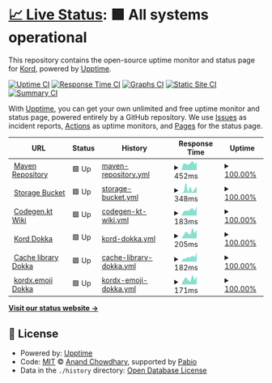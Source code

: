# [📈 Live Status](https://status.kord.dev): <!--live status--> **🟩 All systems operational**

This repository contains the open-source uptime monitor and status page for [Kord](https://kord.dev), powered by [Upptime](https://github.com/upptime/upptime).

[![Uptime CI](https://github.com/kordlib/status/workflows/Uptime%20CI/badge.svg)](https://github.com/kordlib/status/actions?query=workflow%3A%22Uptime+CI%22)
[![Response Time CI](https://github.com/kordlib/status/workflows/Response%20Time%20CI/badge.svg)](https://github.com/kordlib/status/actions?query=workflow%3A%22Response+Time+CI%22)
[![Graphs CI](https://github.com/kordlib/status/workflows/Graphs%20CI/badge.svg)](https://github.com/kordlib/status/actions?query=workflow%3A%22Graphs+CI%22)
[![Static Site CI](https://github.com/kordlib/status/workflows/Static%20Site%20CI/badge.svg)](https://github.com/kordlib/status/actions?query=workflow%3A%22Static+Site+CI%22)
[![Summary CI](https://github.com/kordlib/status/workflows/Summary%20CI/badge.svg)](https://github.com/kordlib/status/actions?query=workflow%3A%22Summary+CI%22)

With [Upptime](https://upptime.js.org), you can get your own unlimited and free uptime monitor and status page, powered entirely by a GitHub repository. We use [Issues](https://github.com/kordlib/status/issues) as incident reports, [Actions](https://github.com/kordlib/status/actions) as uptime monitors, and [Pages](https://status.kord.dev) for the status page.

<!--start: status pages-->
<!-- This summary is generated by Upptime (https://github.com/upptime/upptime) -->
<!-- Do not edit this manually, your changes will be overwritten -->
<!-- prettier-ignore -->
| URL | Status | History | Response Time | Uptime |
| --- | ------ | ------- | ------------- | ------ |
| <img alt="" src="https://icons.duckduckgo.com/ip3/repo.kord.dev.ico" height="13"> [Maven Repository](https://repo.kord.dev) | 🟩 Up | [maven-repository.yml](https://github.com/kordlib/status/commits/HEAD/history/maven-repository.yml) | <details><summary><img alt="Response time graph" src="./graphs/maven-repository/response-time-week.png" height="20"> 452ms</summary><br><a href="https://status.kord.dev/history/maven-repository"><img alt="Response time 492" src="https://img.shields.io/endpoint?url=https%3A%2F%2Fraw.githubusercontent.com%2Fkordlib%2Fstatus%2FHEAD%2Fapi%2Fmaven-repository%2Fresponse-time.json"></a><br><a href="https://status.kord.dev/history/maven-repository"><img alt="24-hour response time 359" src="https://img.shields.io/endpoint?url=https%3A%2F%2Fraw.githubusercontent.com%2Fkordlib%2Fstatus%2FHEAD%2Fapi%2Fmaven-repository%2Fresponse-time-day.json"></a><br><a href="https://status.kord.dev/history/maven-repository"><img alt="7-day response time 452" src="https://img.shields.io/endpoint?url=https%3A%2F%2Fraw.githubusercontent.com%2Fkordlib%2Fstatus%2FHEAD%2Fapi%2Fmaven-repository%2Fresponse-time-week.json"></a><br><a href="https://status.kord.dev/history/maven-repository"><img alt="30-day response time 498" src="https://img.shields.io/endpoint?url=https%3A%2F%2Fraw.githubusercontent.com%2Fkordlib%2Fstatus%2FHEAD%2Fapi%2Fmaven-repository%2Fresponse-time-month.json"></a><br><a href="https://status.kord.dev/history/maven-repository"><img alt="1-year response time 492" src="https://img.shields.io/endpoint?url=https%3A%2F%2Fraw.githubusercontent.com%2Fkordlib%2Fstatus%2FHEAD%2Fapi%2Fmaven-repository%2Fresponse-time-year.json"></a></details> | <details><summary><a href="https://status.kord.dev/history/maven-repository">100.00%</a></summary><a href="https://status.kord.dev/history/maven-repository"><img alt="All-time uptime 99.99%" src="https://img.shields.io/endpoint?url=https%3A%2F%2Fraw.githubusercontent.com%2Fkordlib%2Fstatus%2FHEAD%2Fapi%2Fmaven-repository%2Fuptime.json"></a><br><a href="https://status.kord.dev/history/maven-repository"><img alt="24-hour uptime 100.00%" src="https://img.shields.io/endpoint?url=https%3A%2F%2Fraw.githubusercontent.com%2Fkordlib%2Fstatus%2FHEAD%2Fapi%2Fmaven-repository%2Fuptime-day.json"></a><br><a href="https://status.kord.dev/history/maven-repository"><img alt="7-day uptime 100.00%" src="https://img.shields.io/endpoint?url=https%3A%2F%2Fraw.githubusercontent.com%2Fkordlib%2Fstatus%2FHEAD%2Fapi%2Fmaven-repository%2Fuptime-week.json"></a><br><a href="https://status.kord.dev/history/maven-repository"><img alt="30-day uptime 100.00%" src="https://img.shields.io/endpoint?url=https%3A%2F%2Fraw.githubusercontent.com%2Fkordlib%2Fstatus%2FHEAD%2Fapi%2Fmaven-repository%2Fuptime-month.json"></a><br><a href="https://status.kord.dev/history/maven-repository"><img alt="1-year uptime 99.99%" src="https://img.shields.io/endpoint?url=https%3A%2F%2Fraw.githubusercontent.com%2Fkordlib%2Fstatus%2FHEAD%2Fapi%2Fmaven-repository%2Fuptime-year.json"></a></details>
| <img alt="" src="https://icons.duckduckgo.com/ip3/kord-snapshots.fra1.cdn.digitaloceanspaces.com.ico" height="13"> [Storage Bucket](https://kord-snapshots.fra1.cdn.digitaloceanspaces.com) | 🟩 Up | [storage-bucket.yml](https://github.com/kordlib/status/commits/HEAD/history/storage-bucket.yml) | <details><summary><img alt="Response time graph" src="./graphs/storage-bucket/response-time-week.png" height="20"> 348ms</summary><br><a href="https://status.kord.dev/history/storage-bucket"><img alt="Response time 223" src="https://img.shields.io/endpoint?url=https%3A%2F%2Fraw.githubusercontent.com%2Fkordlib%2Fstatus%2FHEAD%2Fapi%2Fstorage-bucket%2Fresponse-time.json"></a><br><a href="https://status.kord.dev/history/storage-bucket"><img alt="24-hour response time 103" src="https://img.shields.io/endpoint?url=https%3A%2F%2Fraw.githubusercontent.com%2Fkordlib%2Fstatus%2FHEAD%2Fapi%2Fstorage-bucket%2Fresponse-time-day.json"></a><br><a href="https://status.kord.dev/history/storage-bucket"><img alt="7-day response time 348" src="https://img.shields.io/endpoint?url=https%3A%2F%2Fraw.githubusercontent.com%2Fkordlib%2Fstatus%2FHEAD%2Fapi%2Fstorage-bucket%2Fresponse-time-week.json"></a><br><a href="https://status.kord.dev/history/storage-bucket"><img alt="30-day response time 313" src="https://img.shields.io/endpoint?url=https%3A%2F%2Fraw.githubusercontent.com%2Fkordlib%2Fstatus%2FHEAD%2Fapi%2Fstorage-bucket%2Fresponse-time-month.json"></a><br><a href="https://status.kord.dev/history/storage-bucket"><img alt="1-year response time 223" src="https://img.shields.io/endpoint?url=https%3A%2F%2Fraw.githubusercontent.com%2Fkordlib%2Fstatus%2FHEAD%2Fapi%2Fstorage-bucket%2Fresponse-time-year.json"></a></details> | <details><summary><a href="https://status.kord.dev/history/storage-bucket">100.00%</a></summary><a href="https://status.kord.dev/history/storage-bucket"><img alt="All-time uptime 99.78%" src="https://img.shields.io/endpoint?url=https%3A%2F%2Fraw.githubusercontent.com%2Fkordlib%2Fstatus%2FHEAD%2Fapi%2Fstorage-bucket%2Fuptime.json"></a><br><a href="https://status.kord.dev/history/storage-bucket"><img alt="24-hour uptime 100.00%" src="https://img.shields.io/endpoint?url=https%3A%2F%2Fraw.githubusercontent.com%2Fkordlib%2Fstatus%2FHEAD%2Fapi%2Fstorage-bucket%2Fuptime-day.json"></a><br><a href="https://status.kord.dev/history/storage-bucket"><img alt="7-day uptime 100.00%" src="https://img.shields.io/endpoint?url=https%3A%2F%2Fraw.githubusercontent.com%2Fkordlib%2Fstatus%2FHEAD%2Fapi%2Fstorage-bucket%2Fuptime-week.json"></a><br><a href="https://status.kord.dev/history/storage-bucket"><img alt="30-day uptime 100.00%" src="https://img.shields.io/endpoint?url=https%3A%2F%2Fraw.githubusercontent.com%2Fkordlib%2Fstatus%2FHEAD%2Fapi%2Fstorage-bucket%2Fuptime-month.json"></a><br><a href="https://status.kord.dev/history/storage-bucket"><img alt="1-year uptime 99.78%" src="https://img.shields.io/endpoint?url=https%3A%2F%2Fraw.githubusercontent.com%2Fkordlib%2Fstatus%2FHEAD%2Fapi%2Fstorage-bucket%2Fuptime-year.json"></a></details>
| <img alt="" src="https://icons.duckduckgo.com/ip3/codegen.kord.dev.ico" height="13"> [Codegen.kt Wiki](https://codegen.kord.dev) | 🟩 Up | [codegen-kt-wiki.yml](https://github.com/kordlib/status/commits/HEAD/history/codegen-kt-wiki.yml) | <details><summary><img alt="Response time graph" src="./graphs/codegen-kt-wiki/response-time-week.png" height="20"> 183ms</summary><br><a href="https://status.kord.dev/history/codegen-kt-wiki"><img alt="Response time 189" src="https://img.shields.io/endpoint?url=https%3A%2F%2Fraw.githubusercontent.com%2Fkordlib%2Fstatus%2FHEAD%2Fapi%2Fcodegen-kt-wiki%2Fresponse-time.json"></a><br><a href="https://status.kord.dev/history/codegen-kt-wiki"><img alt="24-hour response time 191" src="https://img.shields.io/endpoint?url=https%3A%2F%2Fraw.githubusercontent.com%2Fkordlib%2Fstatus%2FHEAD%2Fapi%2Fcodegen-kt-wiki%2Fresponse-time-day.json"></a><br><a href="https://status.kord.dev/history/codegen-kt-wiki"><img alt="7-day response time 183" src="https://img.shields.io/endpoint?url=https%3A%2F%2Fraw.githubusercontent.com%2Fkordlib%2Fstatus%2FHEAD%2Fapi%2Fcodegen-kt-wiki%2Fresponse-time-week.json"></a><br><a href="https://status.kord.dev/history/codegen-kt-wiki"><img alt="30-day response time 197" src="https://img.shields.io/endpoint?url=https%3A%2F%2Fraw.githubusercontent.com%2Fkordlib%2Fstatus%2FHEAD%2Fapi%2Fcodegen-kt-wiki%2Fresponse-time-month.json"></a><br><a href="https://status.kord.dev/history/codegen-kt-wiki"><img alt="1-year response time 189" src="https://img.shields.io/endpoint?url=https%3A%2F%2Fraw.githubusercontent.com%2Fkordlib%2Fstatus%2FHEAD%2Fapi%2Fcodegen-kt-wiki%2Fresponse-time-year.json"></a></details> | <details><summary><a href="https://status.kord.dev/history/codegen-kt-wiki">100.00%</a></summary><a href="https://status.kord.dev/history/codegen-kt-wiki"><img alt="All-time uptime 100.00%" src="https://img.shields.io/endpoint?url=https%3A%2F%2Fraw.githubusercontent.com%2Fkordlib%2Fstatus%2FHEAD%2Fapi%2Fcodegen-kt-wiki%2Fuptime.json"></a><br><a href="https://status.kord.dev/history/codegen-kt-wiki"><img alt="24-hour uptime 100.00%" src="https://img.shields.io/endpoint?url=https%3A%2F%2Fraw.githubusercontent.com%2Fkordlib%2Fstatus%2FHEAD%2Fapi%2Fcodegen-kt-wiki%2Fuptime-day.json"></a><br><a href="https://status.kord.dev/history/codegen-kt-wiki"><img alt="7-day uptime 100.00%" src="https://img.shields.io/endpoint?url=https%3A%2F%2Fraw.githubusercontent.com%2Fkordlib%2Fstatus%2FHEAD%2Fapi%2Fcodegen-kt-wiki%2Fuptime-week.json"></a><br><a href="https://status.kord.dev/history/codegen-kt-wiki"><img alt="30-day uptime 100.00%" src="https://img.shields.io/endpoint?url=https%3A%2F%2Fraw.githubusercontent.com%2Fkordlib%2Fstatus%2FHEAD%2Fapi%2Fcodegen-kt-wiki%2Fuptime-month.json"></a><br><a href="https://status.kord.dev/history/codegen-kt-wiki"><img alt="1-year uptime 100.00%" src="https://img.shields.io/endpoint?url=https%3A%2F%2Fraw.githubusercontent.com%2Fkordlib%2Fstatus%2FHEAD%2Fapi%2Fcodegen-kt-wiki%2Fuptime-year.json"></a></details>
| <img alt="" src="https://icons.duckduckgo.com/ip3/dokka.kord.dev.ico" height="13"> [Kord Dokka](https://dokka.kord.dev) | 🟩 Up | [kord-dokka.yml](https://github.com/kordlib/status/commits/HEAD/history/kord-dokka.yml) | <details><summary><img alt="Response time graph" src="./graphs/kord-dokka/response-time-week.png" height="20"> 205ms</summary><br><a href="https://status.kord.dev/history/kord-dokka"><img alt="Response time 182" src="https://img.shields.io/endpoint?url=https%3A%2F%2Fraw.githubusercontent.com%2Fkordlib%2Fstatus%2FHEAD%2Fapi%2Fkord-dokka%2Fresponse-time.json"></a><br><a href="https://status.kord.dev/history/kord-dokka"><img alt="24-hour response time 282" src="https://img.shields.io/endpoint?url=https%3A%2F%2Fraw.githubusercontent.com%2Fkordlib%2Fstatus%2FHEAD%2Fapi%2Fkord-dokka%2Fresponse-time-day.json"></a><br><a href="https://status.kord.dev/history/kord-dokka"><img alt="7-day response time 205" src="https://img.shields.io/endpoint?url=https%3A%2F%2Fraw.githubusercontent.com%2Fkordlib%2Fstatus%2FHEAD%2Fapi%2Fkord-dokka%2Fresponse-time-week.json"></a><br><a href="https://status.kord.dev/history/kord-dokka"><img alt="30-day response time 205" src="https://img.shields.io/endpoint?url=https%3A%2F%2Fraw.githubusercontent.com%2Fkordlib%2Fstatus%2FHEAD%2Fapi%2Fkord-dokka%2Fresponse-time-month.json"></a><br><a href="https://status.kord.dev/history/kord-dokka"><img alt="1-year response time 182" src="https://img.shields.io/endpoint?url=https%3A%2F%2Fraw.githubusercontent.com%2Fkordlib%2Fstatus%2FHEAD%2Fapi%2Fkord-dokka%2Fresponse-time-year.json"></a></details> | <details><summary><a href="https://status.kord.dev/history/kord-dokka">100.00%</a></summary><a href="https://status.kord.dev/history/kord-dokka"><img alt="All-time uptime 100.00%" src="https://img.shields.io/endpoint?url=https%3A%2F%2Fraw.githubusercontent.com%2Fkordlib%2Fstatus%2FHEAD%2Fapi%2Fkord-dokka%2Fuptime.json"></a><br><a href="https://status.kord.dev/history/kord-dokka"><img alt="24-hour uptime 100.00%" src="https://img.shields.io/endpoint?url=https%3A%2F%2Fraw.githubusercontent.com%2Fkordlib%2Fstatus%2FHEAD%2Fapi%2Fkord-dokka%2Fuptime-day.json"></a><br><a href="https://status.kord.dev/history/kord-dokka"><img alt="7-day uptime 100.00%" src="https://img.shields.io/endpoint?url=https%3A%2F%2Fraw.githubusercontent.com%2Fkordlib%2Fstatus%2FHEAD%2Fapi%2Fkord-dokka%2Fuptime-week.json"></a><br><a href="https://status.kord.dev/history/kord-dokka"><img alt="30-day uptime 100.00%" src="https://img.shields.io/endpoint?url=https%3A%2F%2Fraw.githubusercontent.com%2Fkordlib%2Fstatus%2FHEAD%2Fapi%2Fkord-dokka%2Fuptime-month.json"></a><br><a href="https://status.kord.dev/history/kord-dokka"><img alt="1-year uptime 100.00%" src="https://img.shields.io/endpoint?url=https%3A%2F%2Fraw.githubusercontent.com%2Fkordlib%2Fstatus%2FHEAD%2Fapi%2Fkord-dokka%2Fuptime-year.json"></a></details>
| <img alt="" src="https://icons.duckduckgo.com/ip3/cache.dokka.kord.dev.ico" height="13"> [Cache library Dokka](https://cache.dokka.kord.dev) | 🟩 Up | [cache-library-dokka.yml](https://github.com/kordlib/status/commits/HEAD/history/cache-library-dokka.yml) | <details><summary><img alt="Response time graph" src="./graphs/cache-library-dokka/response-time-week.png" height="20"> 182ms</summary><br><a href="https://status.kord.dev/history/cache-library-dokka"><img alt="Response time 167" src="https://img.shields.io/endpoint?url=https%3A%2F%2Fraw.githubusercontent.com%2Fkordlib%2Fstatus%2FHEAD%2Fapi%2Fcache-library-dokka%2Fresponse-time.json"></a><br><a href="https://status.kord.dev/history/cache-library-dokka"><img alt="24-hour response time 197" src="https://img.shields.io/endpoint?url=https%3A%2F%2Fraw.githubusercontent.com%2Fkordlib%2Fstatus%2FHEAD%2Fapi%2Fcache-library-dokka%2Fresponse-time-day.json"></a><br><a href="https://status.kord.dev/history/cache-library-dokka"><img alt="7-day response time 182" src="https://img.shields.io/endpoint?url=https%3A%2F%2Fraw.githubusercontent.com%2Fkordlib%2Fstatus%2FHEAD%2Fapi%2Fcache-library-dokka%2Fresponse-time-week.json"></a><br><a href="https://status.kord.dev/history/cache-library-dokka"><img alt="30-day response time 177" src="https://img.shields.io/endpoint?url=https%3A%2F%2Fraw.githubusercontent.com%2Fkordlib%2Fstatus%2FHEAD%2Fapi%2Fcache-library-dokka%2Fresponse-time-month.json"></a><br><a href="https://status.kord.dev/history/cache-library-dokka"><img alt="1-year response time 167" src="https://img.shields.io/endpoint?url=https%3A%2F%2Fraw.githubusercontent.com%2Fkordlib%2Fstatus%2FHEAD%2Fapi%2Fcache-library-dokka%2Fresponse-time-year.json"></a></details> | <details><summary><a href="https://status.kord.dev/history/cache-library-dokka">100.00%</a></summary><a href="https://status.kord.dev/history/cache-library-dokka"><img alt="All-time uptime 100.00%" src="https://img.shields.io/endpoint?url=https%3A%2F%2Fraw.githubusercontent.com%2Fkordlib%2Fstatus%2FHEAD%2Fapi%2Fcache-library-dokka%2Fuptime.json"></a><br><a href="https://status.kord.dev/history/cache-library-dokka"><img alt="24-hour uptime 100.00%" src="https://img.shields.io/endpoint?url=https%3A%2F%2Fraw.githubusercontent.com%2Fkordlib%2Fstatus%2FHEAD%2Fapi%2Fcache-library-dokka%2Fuptime-day.json"></a><br><a href="https://status.kord.dev/history/cache-library-dokka"><img alt="7-day uptime 100.00%" src="https://img.shields.io/endpoint?url=https%3A%2F%2Fraw.githubusercontent.com%2Fkordlib%2Fstatus%2FHEAD%2Fapi%2Fcache-library-dokka%2Fuptime-week.json"></a><br><a href="https://status.kord.dev/history/cache-library-dokka"><img alt="30-day uptime 100.00%" src="https://img.shields.io/endpoint?url=https%3A%2F%2Fraw.githubusercontent.com%2Fkordlib%2Fstatus%2FHEAD%2Fapi%2Fcache-library-dokka%2Fuptime-month.json"></a><br><a href="https://status.kord.dev/history/cache-library-dokka"><img alt="1-year uptime 100.00%" src="https://img.shields.io/endpoint?url=https%3A%2F%2Fraw.githubusercontent.com%2Fkordlib%2Fstatus%2FHEAD%2Fapi%2Fcache-library-dokka%2Fuptime-year.json"></a></details>
| <img alt="" src="https://icons.duckduckgo.com/ip3/emoji.dokka.kord.dev.ico" height="13"> [kordx.emoji Dokka](https://emoji.dokka.kord.dev) | 🟩 Up | [kordx-emoji-dokka.yml](https://github.com/kordlib/status/commits/HEAD/history/kordx-emoji-dokka.yml) | <details><summary><img alt="Response time graph" src="./graphs/kordx-emoji-dokka/response-time-week.png" height="20"> 171ms</summary><br><a href="https://status.kord.dev/history/kordx-emoji-dokka"><img alt="Response time 156" src="https://img.shields.io/endpoint?url=https%3A%2F%2Fraw.githubusercontent.com%2Fkordlib%2Fstatus%2FHEAD%2Fapi%2Fkordx-emoji-dokka%2Fresponse-time.json"></a><br><a href="https://status.kord.dev/history/kordx-emoji-dokka"><img alt="24-hour response time 141" src="https://img.shields.io/endpoint?url=https%3A%2F%2Fraw.githubusercontent.com%2Fkordlib%2Fstatus%2FHEAD%2Fapi%2Fkordx-emoji-dokka%2Fresponse-time-day.json"></a><br><a href="https://status.kord.dev/history/kordx-emoji-dokka"><img alt="7-day response time 171" src="https://img.shields.io/endpoint?url=https%3A%2F%2Fraw.githubusercontent.com%2Fkordlib%2Fstatus%2FHEAD%2Fapi%2Fkordx-emoji-dokka%2Fresponse-time-week.json"></a><br><a href="https://status.kord.dev/history/kordx-emoji-dokka"><img alt="30-day response time 174" src="https://img.shields.io/endpoint?url=https%3A%2F%2Fraw.githubusercontent.com%2Fkordlib%2Fstatus%2FHEAD%2Fapi%2Fkordx-emoji-dokka%2Fresponse-time-month.json"></a><br><a href="https://status.kord.dev/history/kordx-emoji-dokka"><img alt="1-year response time 156" src="https://img.shields.io/endpoint?url=https%3A%2F%2Fraw.githubusercontent.com%2Fkordlib%2Fstatus%2FHEAD%2Fapi%2Fkordx-emoji-dokka%2Fresponse-time-year.json"></a></details> | <details><summary><a href="https://status.kord.dev/history/kordx-emoji-dokka">100.00%</a></summary><a href="https://status.kord.dev/history/kordx-emoji-dokka"><img alt="All-time uptime 99.99%" src="https://img.shields.io/endpoint?url=https%3A%2F%2Fraw.githubusercontent.com%2Fkordlib%2Fstatus%2FHEAD%2Fapi%2Fkordx-emoji-dokka%2Fuptime.json"></a><br><a href="https://status.kord.dev/history/kordx-emoji-dokka"><img alt="24-hour uptime 100.00%" src="https://img.shields.io/endpoint?url=https%3A%2F%2Fraw.githubusercontent.com%2Fkordlib%2Fstatus%2FHEAD%2Fapi%2Fkordx-emoji-dokka%2Fuptime-day.json"></a><br><a href="https://status.kord.dev/history/kordx-emoji-dokka"><img alt="7-day uptime 100.00%" src="https://img.shields.io/endpoint?url=https%3A%2F%2Fraw.githubusercontent.com%2Fkordlib%2Fstatus%2FHEAD%2Fapi%2Fkordx-emoji-dokka%2Fuptime-week.json"></a><br><a href="https://status.kord.dev/history/kordx-emoji-dokka"><img alt="30-day uptime 100.00%" src="https://img.shields.io/endpoint?url=https%3A%2F%2Fraw.githubusercontent.com%2Fkordlib%2Fstatus%2FHEAD%2Fapi%2Fkordx-emoji-dokka%2Fuptime-month.json"></a><br><a href="https://status.kord.dev/history/kordx-emoji-dokka"><img alt="1-year uptime 99.99%" src="https://img.shields.io/endpoint?url=https%3A%2F%2Fraw.githubusercontent.com%2Fkordlib%2Fstatus%2FHEAD%2Fapi%2Fkordx-emoji-dokka%2Fuptime-year.json"></a></details>

<!--end: status pages-->

[**Visit our status website →**](https://status.kord.dev)

## 📄 License

- Powered by: [Upptime](https://github.com/upptime/upptime)
- Code: [MIT](./LICENSE) © [Anand Chowdhary](https://anandchowdhary.com), supported by [Pabio](https://pabio.com)
- Data in the `./history` directory: [Open Database License](https://opendatacommons.org/licenses/odbl/1-0/)
